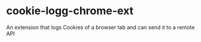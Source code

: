 # cookie-logg-chrome-ext
An extension that logs Cookies of a browser tab and can send it to a remote API
